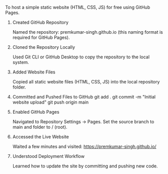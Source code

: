 To host a simple static website (HTML, CSS, JS) for free using GitHub Pages.

1. Created GitHub Repository

    Named the repository: premkumar-singh.github.io (this naming format is required for GitHub Pages).

2. Cloned the Repository Locally

    Used Git CLI or GitHub Desktop to copy the repository to the local system.

3. Added Website Files

    Copied all static website files (HTML, CSS, JS) into the local repository folder.

4. Committed and Pushed Files to GitHub
   git add .
   git commit -m "Initial website upload"
   git push origin main
   
5. Enabled GitHub Pages

    Navigated to Repository Settings → Pages.
    Set the source branch to main and folder to / (root).

6. Accessed the Live Website

    Waited a few minutes and visited:
     https://premkumar-singh.github.io/

7. Understood Deployment Workflow

    Learned how to update the site by committing and pushing new code.

